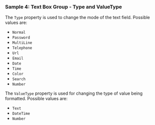 ### Sample 4: Text Box Group - Type and ValueType

The `Type` property is used to change the mode of the text field. Possible values are:

+ `Normal`
+ `Password`
+ `MultiLine`
+ `Telephone`
+ `Url`
+ `Email`
+ `Date`
+ `Time`
+ `Color`
+ `Search`
+ `Number`


The `ValueType` property is used for changing the type of value being formatted. Possible values are:

+ `Text`
+ `DateTime`
+ `Number`
